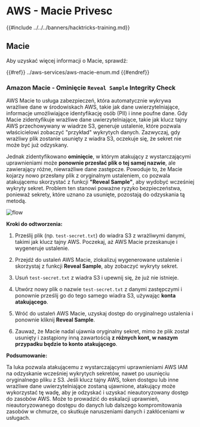 # AWS - Macie Privesc

{{#include ../../../banners/hacktricks-training.md}}

## Macie

Aby uzyskać więcej informacji o Macie, sprawdź:

{{#ref}}
../aws-services/aws-macie-enum.md
{{#endref}}

### Amazon Macie - Ominięcie `Reveal Sample` Integrity Check

AWS Macie to usługa zabezpieczeń, która automatycznie wykrywa wrażliwe dane w środowiskach AWS, takie jak dane uwierzytelniające, informacje umożliwiające identyfikację osób (PII) i inne poufne dane. Gdy Macie zidentyfikuje wrażliwe dane uwierzytelniające, takie jak klucz tajny AWS przechowywany w wiadrze S3, generuje ustalenie, które pozwala właścicielowi zobaczyć "przykład" wykrytych danych. Zazwyczaj, gdy wrażliwy plik zostanie usunięty z wiadra S3, oczekuje się, że sekret nie może być już odzyskany.

Jednak zidentyfikowano **ominięcie**, w którym atakujący z wystarczającymi uprawnieniami może **ponownie przesłać plik o tej samej nazwie**, ale zawierający różne, niewrażliwe dane zastępcze. Powoduje to, że Macie kojarzy nowo przesłany plik z oryginalnym ustaleniem, co pozwala atakującemu skorzystać z funkcji **"Reveal Sample"**, aby wydobyć wcześniej wykryty sekret. Problem ten stanowi poważne ryzyko bezpieczeństwa, ponieważ sekrety, które uznano za usunięte, pozostają do odzyskania tą metodą.

![flow](https://github.com/user-attachments/assets/7b83f2d3-1690-41f1-98cc-05ccd0154a66)

**Kroki do odtworzenia:**

1. Prześlij plik (np. `test-secret.txt`) do wiadra S3 z wrażliwymi danymi, takimi jak klucz tajny AWS. Poczekaj, aż AWS Macie przeskanuje i wygeneruje ustalenie.

2. Przejdź do ustaleń AWS Macie, zlokalizuj wygenerowane ustalenie i skorzystaj z funkcji **Reveal Sample**, aby zobaczyć wykryty sekret.

3. Usuń `test-secret.txt` z wiadra S3 i upewnij się, że już nie istnieje.

4. Utwórz nowy plik o nazwie `test-secret.txt` z danymi zastępczymi i ponownie prześlij go do tego samego wiadra S3, używając **konta atakującego**.

5. Wróć do ustaleń AWS Macie, uzyskaj dostęp do oryginalnego ustalenia i ponownie kliknij **Reveal Sample**.

6. Zauważ, że Macie nadal ujawnia oryginalny sekret, mimo że plik został usunięty i zastąpiony inną zawartością **z różnych kont, w naszym przypadku będzie to konto atakującego**.

**Podsumowanie:**

Ta luka pozwala atakującemu z wystarczającymi uprawnieniami AWS IAM na odzyskanie wcześniej wykrytych sekretów, nawet po usunięciu oryginalnego pliku z S3. Jeśli klucz tajny AWS, token dostępu lub inne wrażliwe dane uwierzytelniające zostaną ujawnione, atakujący może wykorzystać tę wadę, aby je odzyskać i uzyskać nieautoryzowany dostęp do zasobów AWS. Może to prowadzić do eskalacji uprawnień, nieautoryzowanego dostępu do danych lub dalszego kompromitowania zasobów w chmurze, co skutkuje naruszeniami danych i zakłóceniami w usługach.
